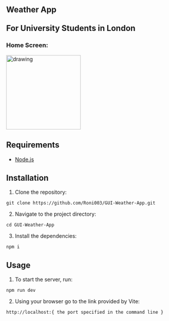## Weather App <br> <br>For University Students in London

### Home Screen:
<img src="https://github.com/Roni003/GUI-Weather-App/assets/61784529/f8d80835-b863-4894-8f88-2ce1947ae5d7" alt="drawing" width="200"/>

## Requirements

- [Node.js](https://nodejs.org/en/download/current)

## Installation

1. Clone the repository:

```
git clone https://github.com/Roni003/GUI-Weather-App.git
```

2. Navigate to the project directory:

```
cd GUI-Weather-App
```

3. Install the dependencies:

```
npm i
```

## Usage

1. To start the server, run:

```
npm run dev
```

2. Using your browser go to the link provided by Vite:

```
http://localhost:{ the port specified in the command line }
```
